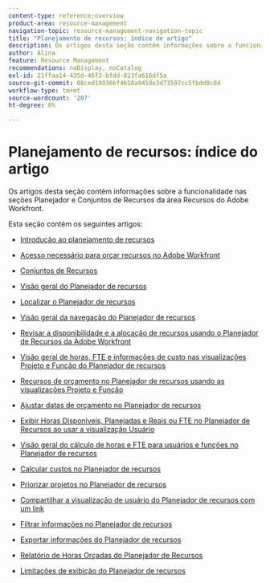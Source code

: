 ```yaml
---
content-type: reference;overview
product-area: resource-management
navigation-topic: resource-management-navigation-topic
title: "Planejamento de recursos: índice de artigo"
description: Os artigos desta seção contêm informações sobre a funcionalidade nas seções Planejador e Conjuntos de Recursos da área Recursos do Adobe Workfront.
author: Alina
feature: Resource Management
recommendations: noDisplay, noCatalog
exl-id: 21ffaa14-435d-46f3-bfdd-823fa616df5a
source-git-commit: 08ced19936bf4658a9458e3d73597cc5fbdd8c84
workflow-type: tm+mt
source-wordcount: '207'
ht-degree: 0%

---
```


# Planejamento de recursos: índice do artigo

<!-- Audited: 2/2024 -->

Os artigos desta seção contêm informações sobre a funcionalidade nas seções Planejador e Conjuntos de Recursos da área Recursos do Adobe Workfront.

Esta seção contém os seguintes artigos:

* [Introdução ao planejamento de recursos](../../resource-mgmt/resource-planning/get-started-resource-planning.md)
* [Acesso necessário para orçar recursos no Adobe Workfront](../../resource-mgmt/resource-planning/access-needed-to-budget-resources.md)
* [Conjuntos de Recursos](../../resource-mgmt/resource-planning/resource-pools/resource-pools.md)
* [Visão geral do Planejador de recursos](../../resource-mgmt/resource-planning/get-started-resource-planner.md)
* [Localizar o Planejador de recursos](../../resource-mgmt/resource-planning/locate-resource-planner.md)
* [Visão geral da navegação do Planejador de recursos](../../resource-mgmt/resource-planning/resource-planner-navigation.md)
* [Revisar a disponibilidade e a alocação de recursos usando o Planejador de Recursos da Adobe Workfront](../../resource-mgmt/resource-planning/resource-availability-allocation-resource-planner.md)
* [Visão geral de horas, FTE e informações de custo nas visualizações Projeto e Função do Planejador de recursos](../../resource-mgmt/resource-planning/overview-of-planner-hour-fte-cost-information-in-role-project-views.md)
* [Recursos de orçamento no Planejador de recursos usando as visualizações Projeto e Função](../../resource-mgmt/resource-planning/budget-resources-project-role-views-resource-planner.md)
* [Ajustar datas de orçamento no Planejador de recursos](../../resource-mgmt/resource-planning/adjust-budgeting-dates.md)
* [Exibir Horas Disponíveis, Planejadas e Reais ou FTE no Planejador de Recursos ao usar a visualização Usuário](../../resource-mgmt/resource-planning/view-hours-fte-user-view-resource-planner.md)
* [Visão geral do cálculo de horas e FTE para usuários e funções no Planejador de recursos](../../resource-mgmt/resource-planning/calculate-hours-fte-for-users-roles-resource-planner.md)
* [Calcular custos no Planejador de recursos](../../resource-mgmt/resource-planning/calculate-costs-resource-planner.md)
* [Priorizar projetos no Planejador de recursos](../../resource-mgmt/resource-planning/prioritize-projects-resource-planner.md)
* [Compartilhar a visualização de usuário do Planejador de recursos com um link](../../resource-mgmt/resource-planning/share-resource-planner-with-link.md)
* [Filtrar informações no Planejador de recursos](../../resource-mgmt/resource-planning/filter-resource-planner.md)
* [Exportar informações do Planejador de recursos](../../resource-mgmt/resource-planning/export-resource-planner.md)
* [Relatório de Horas Orçadas do Planejador de Recursos](../../resource-mgmt/resource-planning/report-on-budgeted-hours.md)
* [Limitações de exibição do Planejador de recursos](../../resource-mgmt/resource-planning/resource-planner-display-limitations.md)

  <!--
  <li data-mc-conditions="QuicksilverOrClassic.Draft mode"><a href="../../resource-mgmt/resource-planning/track-user-utilization.md" class="MCXref xref" xrefformat="{para}">Track User Utilization information</a> </li>
  -->

  <!--
  <li data-mc-conditions="QuicksilverOrClassic.Draft mode"><a href="../../resource-mgmt/resource-planning/budget-by-project-resource-planner-d.md" class="MCXref xref" xrefformat="{para}">Budget resources by project in the Resource Planner</a> </li>
  -->

  <!--
  <li data-mc-conditions="QuicksilverOrClassic.Draft mode"><a href="../../resource-mgmt/resource-planning/budget-by-role-resource-planner-d.md" class="MCXref xref" xrefformat="{para}">Budget resources by role in the Resource Planner </a> </li>
  -->

  <!--
  <li data-mc-conditions="QuicksilverOrClassic.Draft mode"><a href="../../resource-mgmt/resource-planning/view-projects-roles-users-resource-planner.md" class="MCXref xref" xrefformat="{para}">View projects, roles, and users using the Resource Planner</a> </li>
  -->

  <!--
  <li data-mc-conditions="QuicksilverOrClassic.Draft mode"><a href="../../resource-mgmt/resource-planning/manage-resource-planner-d.md" class="MCXref xref" xrefformat="{para}">Manage resources in the Resource Planner</a> </li>
  -->

  <!--
  <li data-mc-conditions="QuicksilverOrClassic.Draft mode"><a href="../../resource-mgmt/resource-planning/resource-planner-overview-d.md" class="MCXref xref" xrefformat="{para}">Overview of the areas of the Resource Planner</a> </li>
  -->
